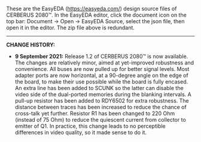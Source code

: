 These are the EasyEDA (https://easyeda.com/) design source files of CERBERUS 2080™. In the EasyEDA editor, click the document icon on the top bar: Document -> Open -> EasyEDA Source, select the json file, then open it in the editor. The zip file above is redundant.
<hr>
<b>CHANGE HISTORY:</b>
<p>
<ul>
  <li><b>9 September 2021:</b> Release 1.2 of CERBERUS 2080™ is now available. The changes are relatively minor, aimed at yet-improved robustness and convenience. All buses are now pulled up for better signal levels. Most adapter ports are now horizontal, at a 90-degree angle on the edge of the board, to make their use possible while the board is fully encased. An extra line has been added to SCUNK so the latter can disable the video side of the dual-ported memories during the blanking intervals. A pull-up resistor has been added to RDY6502 for extra robustness. The distance between traces has been increased to reduce the chance of cross-talk yet further. Resistor R1 has been changed to 220 Ohm (instead of 75 Ohm) to reduce the quiescent current from collector to emitter of Q1. In practice, this change leads to no perceptible differences in video quality, so it made sense to do it.</li>
</ul>
